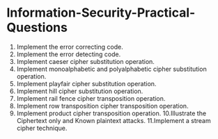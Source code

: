 # Information-Security-Practical-Questions
1. Implement the error correcting code.
2. Implement the error detecting code.
3. Implement caeser cipher substitution operation.
4. Implement monoalphabetic and polyalphabetic cipher substitution operation.
5. Implement playfair cipher substitution operation.
6. Implement hill cipher substitution operation.
7. Implement rail fence cipher transposition operation. 
8. Implement row transposition cipher transposition operation.
9. Implement product cipher transposition operation.
10.Illustrate the Ciphertext only and Known plaintext attacks.
11.Implement a stream cipher technique.
